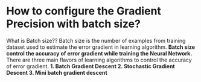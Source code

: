 # How to configure the Gradient Precision with **batch size**?  
What is Batch size??
Batch size is the number of examples from training dataset used to estimate the error gradient in learning algorithm.
**Batch size control the accuracy of error gradient while training the Neural Network.**
There are three main flavors of learning algorithms to control the accuracy of error gradient.
**1. Batch Gradient Descent 2. Stochastic Gradient Descent 3. Mini batch gradient descent**
